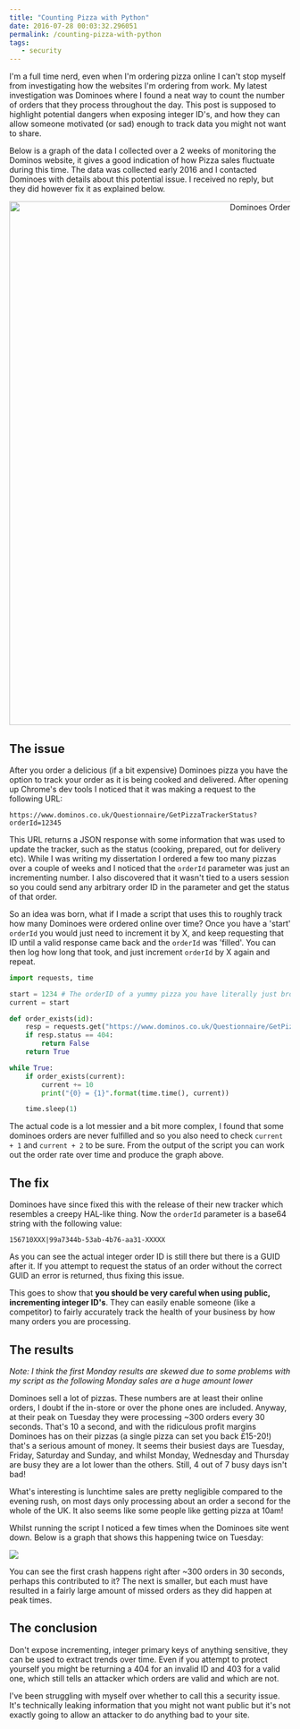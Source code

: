 ```yaml
---
title: "Counting Pizza with Python"
date: 2016-07-28 00:03:32.296051
permalink: /counting-pizza-with-python
tags:
   - security
---
```


I'm a full time nerd, even when I'm ordering pizza online I can't stop myself from investigating how the websites I'm ordering from work. My latest investigation was Dominoes where I found a neat way to count the number of orders that they process throughout the day. This post is supposed to highlight potential dangers when exposing integer ID's, and how they can allow someone motivated (or sad) enough to track data you might not want to share.

Below is a graph of the data I collected over a 2 weeks of monitoring the Dominos website, it gives a good indication of how Pizza sales fluctuate during this time. The data was collected early 2016 and I contacted Dominoes with details about this potential issue. I received no reply, but they did however fix it as explained below.

<div>
    <a href="https://plot.ly/~tomd324/11/" target="_blank" title="Dominoes Order Volume" style="display: block; text-align: center;"><img src="https://plot.ly/~tomd324/11.png" alt="Dominoes Order Volume" style="max-width: 100%;width: 936px;"  width="936" onerror="this.onerror=null;this.src='https://plot.ly/404.png';" /></a>
    <script data-plotly="tomd324:11"  src="https://plot.ly/embed.js" async></script>
</div>

## The issue

After you order a delicious (if a bit expensive) Dominoes pizza you have the option to track your order as it is being cooked and delivered. After opening up Chrome's dev tools I noticed that it was making a request to the following URL:

`https://www.dominos.co.uk/Questionnaire/GetPizzaTrackerStatus?orderId=12345`

This URL returns a JSON response with some information that was used to update the tracker, such as the status (cooking, prepared, out for delivery etc). While I was writing my dissertation I ordered a few too many pizzas over a couple of weeks and I noticed that the `orderId` parameter was just an incrementing number. I also discovered that it wasn't tied to a users session so you could send any arbitrary order ID in the parameter and get the status of that order.

So an idea was born, what if I made a script that uses this to roughly track how many Dominoes were ordered online over time? Once you have a 'start' `orderId` you would just need to increment it by X, and keep requesting that ID until a valid response came back and the `orderId` was 'filled'. You can then log how long that took, and just increment `orderId` by X again and repeat.

```python
import requests, time

start = 1234 # The orderID of a yummy pizza you have literally just brought
current = start

def order_exists(id):
    resp = requests.get("https://www.dominos.co.uk/Questionnaire/GetPizzaTrackerStatus?orderId={0}".format(id))
    if resp.status == 404:
        return False
    return True

while True:
    if order_exists(current):
        current += 10
        print("{0} = {1}".format(time.time(), current))

    time.sleep(1)
```

The actual code is a lot messier and a bit more complex, I found that some dominoes orders are never fulfilled and so you also need to check `current + 1` and `current + 2` to be sure. From the output of the script you can work out the order rate over time and produce the graph above.

## The fix

Dominoes have since fixed this with the release of their new tracker which resembles a creepy HAL-like thing. Now the `orderId` parameter is a base64 string with the following value:

`156710XXX|99a7344b-53ab-4b76-aa31-XXXXX`

As you can see the actual integer order ID is still there but there is a GUID after it. If you attempt to request the status of an order without the correct GUID an error is returned, thus fixing this issue.

This goes to show that **you should be very careful when using public, incrementing integer ID's**. They can easily enable someone (like a competitor) to fairly accurately track the health of your business by how many orders you are processing.

## The results

*Note: I think the first Monday results are skewed due to some problems with my script as the following Monday sales are a huge amount lower*

Dominoes sell a lot of pizzas. These numbers are at least their online orders, I doubt if the in-store or over the phone ones are included. Anyway, at their peak on Tuesday they were processing ~300 orders every 30 seconds. That's 10 a second, and with the ridiculous profit margins Dominoes has on their pizzas (a single pizza can set you back £15-20!) that's a serious amount of money. It seems their busiest days are Tuesday, Friday, Saturday and Sunday, and whilst Monday, Wednesday and Thursday are busy they are a lot lower than the others. Still, 4 out of 7 busy days isn't bad!

What's interesting is lunchtime sales are pretty negligible compared to the evening rush, on most days only processing about an order a second for the whole of the UK. It also seems like some people like getting pizza at 10am!

Whilst running the script I noticed a few times when the Dominoes site went down. Below is a graph that shows this happening twice on Tuesday:

![](./newplot_DE6NJRD7.png)

You can see the first crash happens right after ~300 orders in 30 seconds, perhaps this contributed to it? The next is smaller, but each must have resulted in a fairly large amount of missed orders as they did happen at peak times.

## The conclusion

Don't expose incrementing, integer primary keys of anything sensitive, they can be used to extract trends over time. Even if you attempt to protect yourself you might be returning a 404 for an invalid ID and 403 for a valid one, which still tells an attacker which orders are valid and which are not.

I've been struggling with myself over whether to call this a security issue. It's technically leaking information that you might not want public but it's not exactly going to allow an attacker to do anything bad to your site.
    